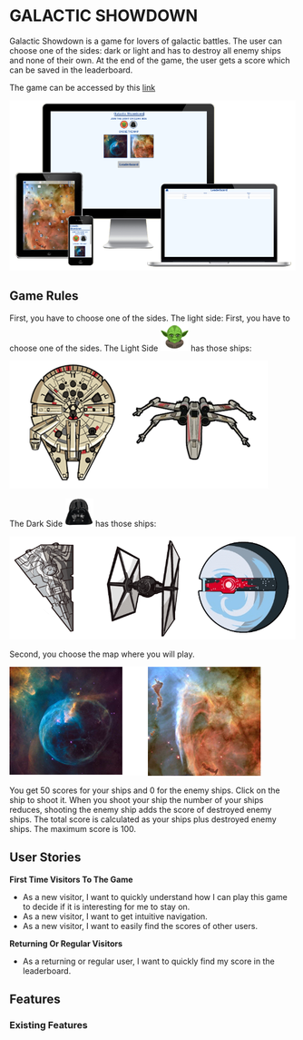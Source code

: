 

# GALACTIC SHOWDOWN

Galactic Showdown is a game for lovers of galactic battles. The user can choose one of the sides: dark or light and has to destroy all enemy ships and none of their own. At the end of the game, the user gets a score which can be saved in the leaderboard.

The game can be accessed by this [link](https://bogdanovaiv.github.io/galactic-showdown/)

![Responsive Mockup](documentation/galactic-showdown-mockup.png)

## Game Rules
First, you have to choose one of the sides. The light side:
First, you have to choose one of the sides. 
The Light Side <img src="assets/images/yoda.webp" alt = "Yoda" width="50px"> has those ships:

![The Light Side ships](documentation/light-side-ships.png)

The Dark Side <img src="assets/images/darth-vader.webp" alt = "Darth Vader" width="50px"> has those ships:

![The Dark Side ships](documentation/dark-side-ships.png)

Second, you choose the map where you will play.

![Maps](documentation/maps.png)

You get 50 scores for your ships and 0 for the enemy ships. Click on the ship to shoot it. When you shoot your ship the number of your ships reduces, shooting the enemy ship adds the score of destroyed enemy ships.
The total score is calculated as your ships plus destroyed enemy ships.
The maximum score is 100.

## User Stories

__First Time Visitors To The Game__

- As a new visitor, I want to quickly understand how I can play this game to decide if it is interesting for me to stay on.
- As a new visitor, I want to get intuitive navigation.
- As a new visitor, I want to easily find the scores of other users.

__Returning Or Regular Visitors__

 - As a returning or regular user, I want to quickly find my score in the leaderboard.
 
 ## Features

### Existing Features